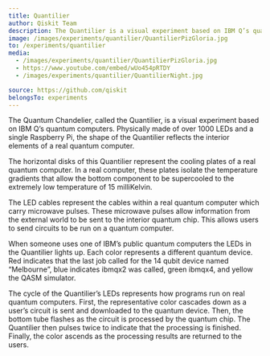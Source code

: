 ```yaml
---
title: Quantilier
author: Qiskit Team
description: The Quantilier is a visual experiment based on IBM Q’s quantum computers. Physically made of over 1000 LEDs and a Raspberry Pi, the shape of the Quantilier reflects the interior elements of a real quantum computer.
image: /images/experiments/quantilier/QuantilierPizGloria.jpg
to: /experiments/quantilier
media:
  - /images/experiments/quantilier/QuantilierPizGloria.jpg
  - https://www.youtube.com/embed/wUo454pRTDY
  - /images/experiments/quantilier/QuantilierNight.jpg

source: https://github.com/qiskit
belongsTo: experiments
---
```

The Quantum Chandelier, called the Quantilier, is a visual experiment based on IBM Q’s quantum computers. Physically made of over 1000 LEDs and a single Raspberry Pi, the shape of the Quantilier reflects the interior elements of a real quantum computer.

The horizontal disks of this Quantilier represent the cooling plates of a real quantum computer. In a real computer, these plates isolate the temperature gradients that allow the bottom component to be supercooled to the extremely low temperature of 15 milliKelvin.

The LED cables represent the cables within a real quantum computer which carry microwave pulses. These microwave pulses allow information from the external world to be sent to the interior quantum chip. This allows users to send circuits to be run on a quantum computer.

When someone uses one of IBM’s public quantum computers the LEDs in the Quantilier lights up. Each color represents a different quantum device. Red indicates that the last job called for the 14 qubit device named “Melbourne”, blue indicates ibmqx2 was called, green ibmqx4, and yellow the QASM simulator.

The cycle of the Quantilier’s LEDs represents how programs run on real quantum computers. First, the representative color cascades down as a user’s circuit is sent and downloaded to the quantum device. Then, the bottom tube flashes as the circuit is processed by the quantum chip. The Quantilier then pulses twice to indicate that the processing is finished. Finally, the color ascends as the processing results are returned to the users.
